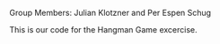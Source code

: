 Group Members: Julian Klotzner and Per Espen Schug

This is our code for the Hangman Game excercise.
